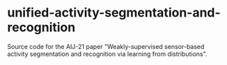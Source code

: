 # unified-activity-segmentation-and-recognition
Source code for the AIJ-21 paper "Weakly-supervised sensor-based activity segmentation and recognition via learning from distributions".
